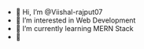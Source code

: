 - 👋 Hi, I’m @Viishal-rajput07
- 👀 I’m interested in Web Development
- 🌱 I’m currently learning MERN Stack
- 💞

<!---
Viishal-rajput07/Viishal-rajput07 is a ✨ special ✨ repository because its `README.md` (this file) appears on your GitHub profile.
You can click the Preview link to take a look at your changes.
--->
